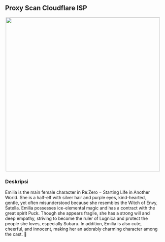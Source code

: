 ## Proxy Scan Cloudflare ISP
<p align="center">
<img src="https://github.com/user-attachments/assets/9445b330-3230-4566-b904-a6fa1eaa2db7" width="500">
</p>

### Deskripsi
Emilia is the main female character in Re:Zero − Starting Life in Another World. She is a half-elf with silver hair and purple eyes, kind-hearted, gentle, yet often misunderstood because she resembles the Witch of Envy, Satella.
Emilia possesses ice-elemental magic and has a contract with the great spirit Puck.
Though she appears fragile, she has a strong will and deep empathy, striving to become the ruler of Lugnica and protect the people she loves, especially Subaru.
In addition, Emilia is also cute, cheerful, and innocent, making her an adorably charming character among the cast. 💜
